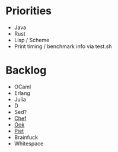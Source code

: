 # Priorities

- Java
- Rust
- Lisp / Scheme
- Print timing / benchmark info via test.sh



# Backlog

- OCaml
- Erlang
- Julia
- D
- Sed?
- [Chef](http://www.dangermouse.net/esoteric/chef.html)
- [Ook](http://www.dangermouse.net/esoteric/ook.html)
- [Piet](http://www.dangermouse.net/esoteric/piet.html)
- Brainfuck
- Whitespace
